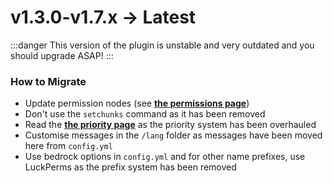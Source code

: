 # v1.3.0-v1.7.x -> Latest

:::danger
This version of the plugin is unstable and very outdated and you should upgrade ASAP!
:::

### How to Migrate
- Update permission nodes (see **[the permissions page](../usage/permissions.md)**)
- Don't use the `setchunks` command as it has been removed
- Read the **[the priority page](../getting-started/priority.md)** as the priority system has been overhauled
- Customise messages in the `/lang` folder as messages have been moved here from `config.yml`
- Use bedrock options in `config.yml` and for other name prefixes, use LuckPerms as the prefix system has been removed